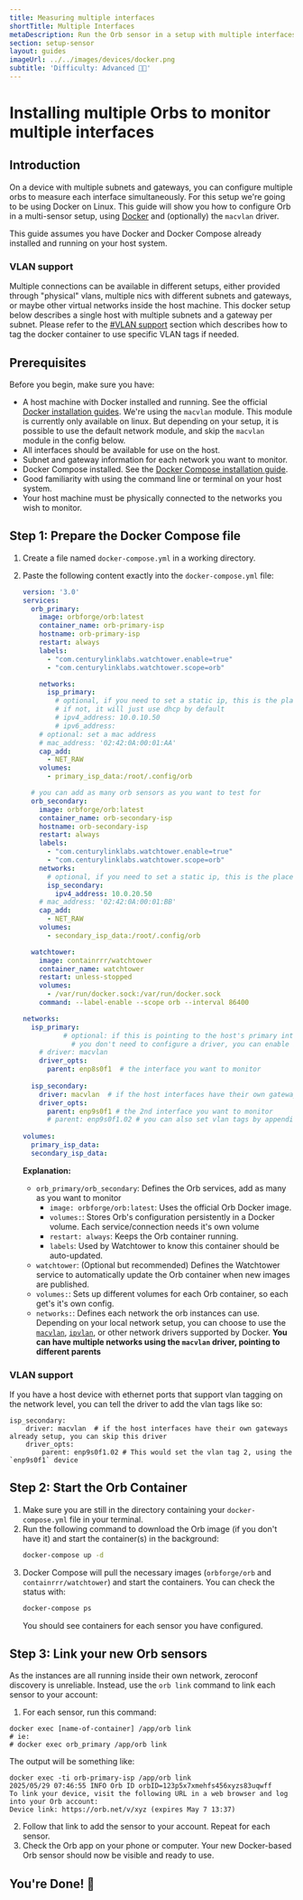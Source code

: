 ```yaml
---
title: Measuring multiple interfaces
shortTitle: Multiple Interfaces
metaDescription: Run the Orb sensor in a setup with multiple interfaces
section: setup-sensor
layout: guides
imageUrl: ../../images/devices/docker.png
subtitle: 'Difficulty: Advanced 🧑‍🔬'
---
```


# Installing multiple Orbs to monitor multiple interfaces

## Introduction

On a device with multiple subnets and gateways, you can configure multiple orbs to measure each interface simultaneously. For this setup we're going to be using Docker on Linux. This guide will show you how to configure Orb in a multi-sensor setup, using [Docker](https://www.docker.com/) and (optionally) the `macvlan` driver.

This guide assumes you have Docker and Docker Compose already installed and running on your host system.

### VLAN support

Multiple connections can be available in different setups, either provided through "physical" vlans, multiple nics with different subnets and gateways, or maybe other virtual networks inside the host machine. This docker setup below describes a single host with multiple subnets and a gateway per subnet. Please refer to the [#VLAN support](#VLAN+support) section which describes how to tag the docker container to use specific VLAN tags if needed.

## Prerequisites

Before you begin, make sure you have:

- A host machine with Docker installed and running. See the official [Docker installation guides](https://docs.docker.com/engine/install/). We're using the `macvlan` module. This module is currently only available on linux. But depending on your setup, it is possible to use the default network module, and skip the `macvlan` module in the config below.
- All interfaces should be available for use on the host.
- Subnet and gateway information for each network you want to monitor.
- Docker Compose installed. See the [Docker Compose installation guide](https://docs.docker.com/compose/install/).
- Good familiarity with using the command line or terminal on your host system.
- Your host machine must be physically connected to the networks you wish to monitor.

## Step 1: Prepare the Docker Compose file

1.  Create a file named `docker-compose.yml` in a working directory.
2.  Paste the following content exactly into the `docker-compose.yml` file:

    ```yaml
    version: '3.0'
    services:
      orb_primary:
        image: orbforge/orb:latest
        container_name: orb-primary-isp
        hostname: orb-primary-isp
        restart: always
        labels:
          - "com.centurylinklabs.watchtower.enable=true"
          - "com.centurylinklabs.watchtower.scope=orb"

        networks:
          isp_primary:
            # optional, if you need to set a static ip, this is the place to do it
            # if not, it will just use dhcp by default
            # ipv4_address: 10.0.10.50
            # ipv6_address: 
        # optional: set a mac address
        # mac_address: '02:42:0A:00:01:AA'
        cap_add:
          - NET_RAW
        volumes:
          - primary_isp_data:/root/.config/orb

      # you can add as many orb sensors as you want to test for
      orb_secondary:
        image: orbforge/orb:latest
        container_name: orb-secondary-isp
        hostname: orb-secondary-isp
        restart: always
        labels:
          - "com.centurylinklabs.watchtower.enable=true"
          - "com.centurylinklabs.watchtower.scope=orb"
        networks:
          # optional, if you need to set a static ip, this is the place to do it
          isp_secondary:
            ipv4_address: 10.0.20.50
        # mac_address: '02:42:0A:00:01:BB'
        cap_add:
          - NET_RAW
        volumes:
          - secondary_isp_data:/root/.config/orb

      watchtower:
        image: containrrr/watchtower
        container_name: watchtower
        restart: unless-stopped
        volumes:
          - /var/run/docker.sock:/var/run/docker.sock
        command: --label-enable --scope orb --interval 86400

    networks:
      isp_primary:
			  # optional: if this is pointing to the host's primary interface,
				# you don't need to configure a driver, you can enable it here
        # driver: macvlan
        driver_opts:
          parent: enp8s0f1  # the interface you want to monitor
  
      isp_secondary:
        driver: macvlan  # if the host interfaces have their own gateways already setup, you can skip this driver
        driver_opts:
          parent: enp9s0f1 # the 2nd interface you want to monitor
          # parent: enp9s0f1.02 # you can also set vlan tags by appending .[vlan-tag] to the interface
  
    volumes:
      primary_isp_data:
      secondary_isp_data:
    ```

    **Explanation:**

    - `orb_primary/orb_secondary`: Defines the Orb services, add as many as you want to monitor
      - `image: orbforge/orb:latest`: Uses the official Orb Docker image.
      - `volumes:`: Stores Orb's configuration persistently in a Docker volume. Each service/connection needs it's own volume
      - `restart: always`: Keeps the Orb container running.
      - `labels`: Used by Watchtower to know this container should be auto-updated.
    - `watchtower`: (Optional but recommended) Defines the Watchtower service to automatically update the Orb container when new images are published.
    - `volumes:`: Sets up different volumes for each Orb container, so each get's it's own config.
    - `networks:`: Defines each network the orb instances can use. Depending on your local network setup, you can choose to use the [`macvlan`](https://docs.docker.com/engine/network/drivers/macvlan/), [`ipvlan`](https://docs.docker.com/engine/network/drivers/ipvlan/), or other network drivers supported by Docker. __You can have multiple networks using the `macvlan` driver, pointing to different parents__

### VLAN support
If you have a host device with ethernet ports that support vlan tagging on the network level, you can tell the driver to add the vlan tags like so:

```
isp_secondary:
	driver: macvlan  # if the host interfaces have their own gateways already setup, you can skip this driver
	driver_opts:
		parent: enp9s0f1.02 # This would set the vlan tag 2, using the `enp9s0f1` device
```

## Step 2: Start the Orb Container

1.  Make sure you are still in the directory containing your `docker-compose.yml` file in your terminal.
2.  Run the following command to download the Orb image (if you don't have it) and start the container(s) in the background:
    ```bash
    docker-compose up -d
    ```
3.  Docker Compose will pull the necessary images (`orbforge/orb` and `containrrr/watchtower`) and start the containers. You can check the status with:
    ```bash
    docker-compose ps
    ```
    You should see containers for each sensor you have configured.

## Step 3: Link your new Orb sensors

As the instances are all running inside their own network, zeroconf discovery is unreliable. Instead, use the `orb link` command to link each sensor to your account:

1. For each sensor, run this command:
```
docker exec [name-of-container] /app/orb link
# ie:
# docker exec orb_primary /app/orb link
```

The output will be something like:
```
docker exec -ti orb-primary-isp /app/orb link
2025/05/29 07:46:55 INFO Orb ID orbID=123p5x7xmehfs456xyzs83uqwff
To link your device, visit the following URL in a web browser and log into your Orb account:
Device link: https://orb.net/v/xyz (expires May 7 13:37)
```

2. Follow that link to add the sensor to your account. Repeat for each sensor.
3. Check the Orb app on your phone or computer. Your new Docker-based Orb sensor should now be visible and ready to use.

## You're Done! 🥳
